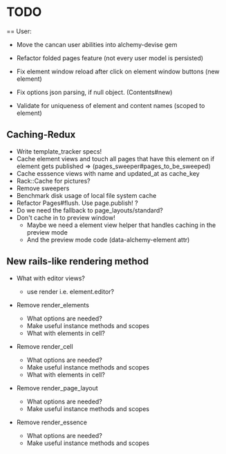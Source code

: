 # TODO

== User:

* Move the cancan user abilities into alchemy-devise gem
* Refactor folded pages feature (not every user model is persisted)

* Fix element window reload after click on element window buttons (new element)
* Fix options json parsing, if null object. (Contents#new)
* Validate for uniqueness of element and content names (scoped to element)

## Caching-Redux

* Write template_tracker specs!
* Cache element views and touch all pages that have this element on if element gets published
  => (pages_sweeper#pages_to_be_sweeped)
* Cache esssence views with name and updated_at as cache_key
* Rack::Cache for pictures?
* Remove sweepers
* Benchmark disk usage of local file system cache
* Refactor Pages#flush. Use page.publish! ?
* Do we need the fallback to page_layouts/standard?
* Don't cache in to preview window!
  * Maybe we need a element view helper that handles caching in the preview mode
  * And the preview mode code (data-alchemy-element attr)

## New rails-like rendering method

* What with editor views?
  * use render i.e. element.editor?

* Remove render_elements
  * What options are needed?
  * Make useful instance methods and scopes
  * What with elements in cell?

* Remove render_cell
  * What options are needed?
  * Make useful instance methods and scopes
  * What with elements in cell?

* Remove render_page_layout
  * What options are needed?
  * Make useful instance methods and scopes

* Remove render_essence
  * What options are needed?
  * Make useful instance methods and scopes
